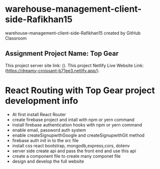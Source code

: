 # warehouse-management-client-side-Rafikhan15
warehouse-management-client-side-Rafikhan15 created by GitHub Classroom

## Assignment Project Name: Top Gear

This project server site link: ().
This project Netlify Live Website Link: (https://dreamy-croissant-b71ee3.netlify.app/).

# React Routing with Top Gear project development info

- At first install React Router 
- create firebase project and intall with npm or yern command
- install firebase authentication hooks with npm or yern command
- enable email, password auth system
- enable createSignupwithGoogle and createSignupwithGit method 
- firebase auth init in to the src file
- install css react bootstrap, mongodb,express,cors, dotenv
- server side create api and pass the front end and use this api
- create a component file to create many componet file
- design and develop the full website

